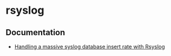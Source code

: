 
# rsyslog #

## Documentation ##

- [Handling a massive syslog database insert rate with Rsyslog](http://www.rsyslog.com/doc/rsyslog_high_database_rate.html)

